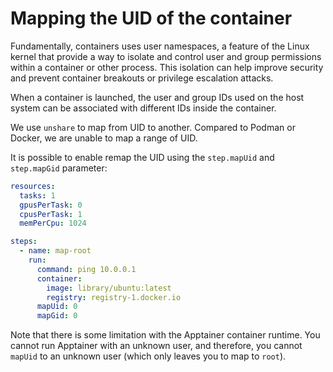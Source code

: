 # Mapping the UID of the container

Fundamentally, containers uses user namespaces, a feature of the Linux kernel that provide a way to isolate and control user and group permissions within a container or other process. This isolation can help improve security and prevent container breakouts or privilege escalation attacks.

When a container is launched, the user and group IDs used on the host system can be associated with different IDs inside the container.

We use `unshare` to map from UID to another. Compared to Podman or Docker, we are unable to map a range of UID.

It is possible to enable remap the UID using the `step.mapUid` and `step.mapGid` parameter:

```yaml title="Workflow"
resources:
  tasks: 1
  gpusPerTask: 0
  cpusPerTask: 1
  memPerCpu: 1024

steps:
  - name: map-root
    run:
      command: ping 10.0.0.1
      container:
        image: library/ubuntu:latest
        registry: registry-1.docker.io
      mapUid: 0
      mapGid: 0
```

Note that there is some limitation with the Apptainer container runtime. You cannot run Apptainer with an unknown user, and therefore, you cannot `mapUid` to an unknown user (which only leaves you to map to `root`).
